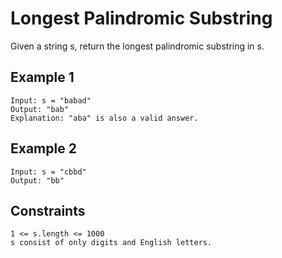 # Longest Palindromic Substring

Given a string s, return the longest
palindromic substring in s.

## Example 1

```text
Input: s = "babad"
Output: "bab"
Explanation: "aba" is also a valid answer.
```

## Example 2

```text
Input: s = "cbbd"
Output: "bb"
```

## Constraints

```text
1 <= s.length <= 1000
s consist of only digits and English letters.
```
